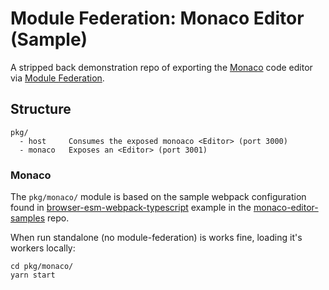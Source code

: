 # Module Federation: Monaco Editor (Sample)

A stripped back demonstration repo of exporting the [Monaco](https://github.com/Microsoft/monaco-editor) code editor via [Module Federation](https://webpack.js.org/concepts/module-federation/).

## Structure

```
pkg/
  - host     Consumes the exposed monoaco <Editor> (port 3000)
  - monaco   Exposes an <Editor> (port 3001)
```

### Monaco
The `pkg/monaco/` module is based on the sample webpack configuration found in [browser-esm-webpack-typescript](https://github.com/microsoft/monaco-editor-samples/tree/master/browser-esm-webpack-typescript) example in the [monaco-editor-samples](https://github.com/microsoft/monaco-editor-samples/tree/master/browser-esm-webpack-typescript) repo.

When run standalone (no module-federation) is works fine, loading it's workers locally:

```
cd pkg/monaco/
yarn start
```
